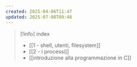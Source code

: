 ```yaml
---
created: 2025-04-06T11:47
updated: 2025-07-08T09:48
---
```

>[!info] index
>- [[1 - shell, utenti, filesystem]]
>- [[2 - i processi]]
>- [[introduzione alla programmazione in C]]